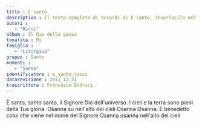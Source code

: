 ```yaml
--- 
title : È santo
description : Il testo completo di accordi di È santo. Inseriscila nel tuo canzoniere!
autori : 
   - "Ricci"
album : Il Dio della gioia
tonalita : Mi
famiglia : 
   - "Liturgica"
gruppo : Santo
momenti : 
   - "Santo"
identificatore : e_santo_ricci
datarevisione : 2011_12_31
trascrittore : Francesco Endrici
--- 
```




È santo, santo santo,
il Signore Dio dell'universo.
I cieli e la terra
sono pieni della Tua gloria.
Osanna su nell'alto dei cieli
Osanna Osanna.
E benedetto colui
che viene nel nome del Signore
Osanna osanna nell'alto dei cieli


